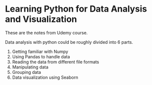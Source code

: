 # Learning Python for Data Analysis and Visualization

These are the notes from Udemy course. 

Data analysis with python could be roughly divided into 6 parts.

1. Getting familiar with Numpy
2. Using Pandas to handle data
3. Reading the data from different file formats
4. Manipulating data
5. Grouping data
6. Data visualization using Seaborn

